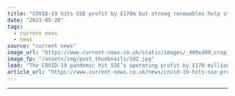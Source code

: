 ```yaml
---
title: "COVID-19 hits SSE profit by £170m but strong renewables help steady results"
date: "2021-05-26"
tags: 
  - current news
  - news
source: "current news"
image_url: "https://www.current-news.co.uk/static/images/_400x400_crop_center-center/Clyde-Wind-Farm-credit-SSE-plc.jpg"
image_fp: "/assets/img/post_thumbnails/102.jpg"
lead: "​The COVID-19 pandemic hit SSE’s operating profit by £170 million in the full year ending 31 March 2021."
article_url: "https://www.current-news.co.uk/news/covid-19-hits-sse-profit-by-170m-but-strong-renewables-help-steady-results?utm_source=rss-feeds&utm_medium=rss&utm_campaign=rss"
---
```


---
